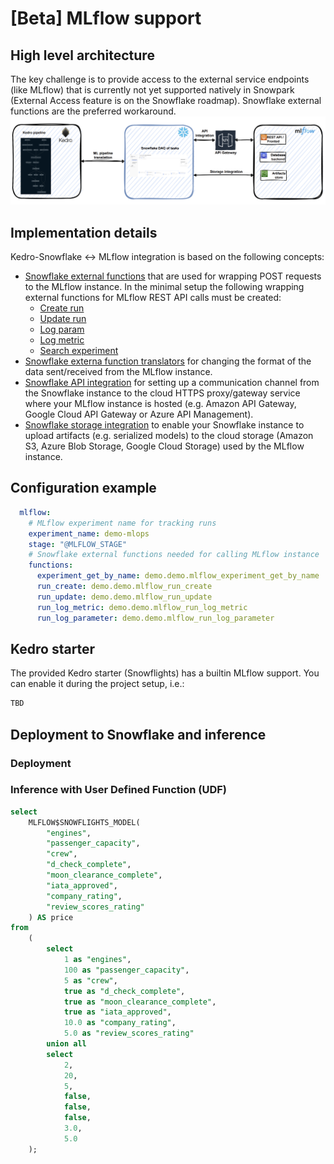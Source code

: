 # [Beta] MLflow support

## High level architecture
The key challenge is to provide access to the external service endpoints (like MLflow)
that is currently not yet supported natively in Snowpark (External Access feature is on the Snowflake   roadmap). Snowflake external
functions are the preferred workaround.
![MLflow and Kedro-snowflake](../images/mlflow-support.png)

## Implementation details
Kedro-Snowflake <-> MLflow integration is based on the following concepts:
 * [Snowflake external functions](https://docs.snowflake.com/en/sql-reference/external-functions-introduction) that
are used for wrapping POST requests to the MLflow instance. In the minimal setup the following wrapping external functions for MLflow REST API calls must be created:
    * [Create run](https://mlflow.org/docs/latest/rest-api.html#create-run)
    * [Update run](https://mlflow.org/docs/latest/rest-api.html#update-run)
    * [Log param](https://mlflow.org/docs/latest/rest-api.html#log-param)
    * [Log metric](https://mlflow.org/docs/latest/rest-api.html#log-metric)  
    * [Search experiment](https://mlflow.org/docs/latest/rest-api.html#search-experiments)
 * [Snowflake externa function translators](https://docs.snowflake.com/en/sql-reference/external-functions-translators) for
 changing the format of the data sent/received from the MLflow instance.
 * [Snowflake API integration](https://docs.snowflake.com/en/sql-reference/sql/create-api-integration) for setting up
 a communication channel from the Snowflake instance to the cloud HTTPS proxy/gateway service
 where your MLflow instance is hosted (e.g. Amazon API Gateway, Google Cloud API Gateway or Azure API Management). 
 * [Snowflake storage integration](https://docs.snowflake.com/en/sql-reference/sql/create-storage-integration) to enable
 your Snowflake instance to upload artifacts (e.g. serialized models) to the cloud storage (Amazon S3, Azure Blob Storage, Google Cloud Storage) used by the
 MLflow instance. 
## Configuration example

```yaml
  mlflow:
    # MLflow experiment name for tracking runs
    experiment_name: demo-mlops
    stage: "@MLFLOW_STAGE"
    # Snowflake external functions needed for calling MLflow instance
    functions:
      experiment_get_by_name: demo.demo.mlflow_experiment_get_by_name
      run_create: demo.demo.mlflow_run_create
      run_update: demo.demo.mlflow_run_update
      run_log_metric: demo.demo.mlflow_run_log_metric
      run_log_parameter: demo.demo.mlflow_run_log_parameter
```

## Kedro starter
The provided Kedro starter (Snowflights) has a builtin MLflow support.
You can enable it during the project setup, i.e.:
```bash
TBD
```

## Deployment to Snowflake and inference

### Deployment

### Inference with User Defined Function (UDF)
```sql
select
    MLFLOW$SNOWFLIGHTS_MODEL(
        "engines",
        "passenger_capacity",
        "crew",
        "d_check_complete",
        "moon_clearance_complete",
        "iata_approved",
        "company_rating",
        "review_scores_rating"
    ) AS price
from
    (
        select
            1 as "engines",
            100 as "passenger_capacity",
            5 as "crew",
            true as "d_check_complete",
            true as "moon_clearance_complete",
            true as "iata_approved",
            10.0 as "company_rating",
            5.0 as "review_scores_rating"
        union all
        select
            2,
            20,
            5,
            false,
            false,
            false,
            3.0,
            5.0
    );
```